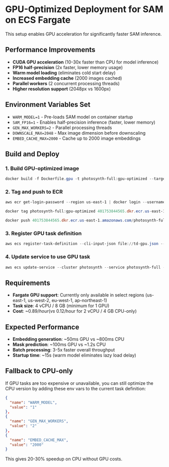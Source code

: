 # GPU-Optimized Deployment for SAM on ECS Fargate

This setup enables GPU acceleration for significantly faster SAM inference.

## Performance Improvements
- **CUDA GPU acceleration** (10-30x faster than CPU for model inference)
- **FP16 half-precision** (2x faster, lower memory usage)
- **Warm model loading** (eliminates cold start delay)
- **Increased embedding cache** (2000 images cached)
- **Parallel workers** (2 concurrent processing threads)
- **Higher resolution support** (2048px vs 1600px)

## Environment Variables Set
- `WARM_MODEL=1` - Pre-loads SAM model on container startup
- `SAM_FP16=1` - Enables half-precision inference (faster, lower memory)
- `GEN_MAX_WORKERS=2` - Parallel processing threads
- `DOWNSCALE_MAX=2048` - Max image dimension before downscaling
- `EMBED_CACHE_MAX=2000` - Cache up to 2000 image embeddings

## Build and Deploy

### 1. Build GPU-optimized image
```powershell
docker build -f Dockerfile.gpu -t photosynth-full:gpu-optimized --target full .
```

### 2. Tag and push to ECR
```powershell
aws ecr get-login-password --region us-east-1 | docker login --username AWS --password-stdin 401753844565.dkr.ecr.us-east-1.amazonaws.com

docker tag photosynth-full:gpu-optimized 401753844565.dkr.ecr.us-east-1.amazonaws.com/photosynth-full:gpu-optimized

docker push 401753844565.dkr.ecr.us-east-1.amazonaws.com/photosynth-full:gpu-optimized
```

### 3. Register GPU task definition
```powershell
aws ecs register-task-definition --cli-input-json file://td-gpu.json --region us-east-1
```

### 4. Update service to use GPU task
```powershell
aws ecs update-service --cluster photosynth --service photosynth-full --task-definition photosynth-full:<NEW_REVISION> --region us-east-1
```

## Requirements
- **Fargate GPU support**: Currently only available in select regions (us-east-1, us-west-2, eu-west-1, ap-northeast-1)
- **Task size**: 4 vCPU / 8 GB (minimum for 1 GPU)
- **Cost**: ~$0.89/hour (vs ~$0.12/hour for 2 vCPU / 4 GB CPU-only)

## Expected Performance
- **Embedding generation**: ~50ms GPU vs ~800ms CPU
- **Mask prediction**: ~100ms GPU vs ~1.2s CPU
- **Batch processing**: 3-5x faster overall throughput
- **Startup time**: ~15s (warm model eliminates lazy load delay)

## Fallback to CPU-only
If GPU tasks are too expensive or unavailable, you can still optimize the CPU version by adding these env vars to the current task definition:

```json
{
  "name": "WARM_MODEL",
  "value": "1"
},
{
  "name": "GEN_MAX_WORKERS",
  "value": "2"
},
{
  "name": "EMBED_CACHE_MAX",
  "value": "2000"
}
```

This gives 20-30% speedup on CPU without GPU costs.
